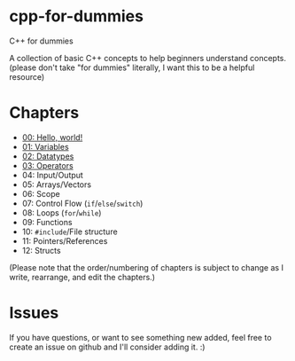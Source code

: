 # cpp-for-dummies
C++ for dummies

A collection of basic C++ concepts to help beginners understand concepts.
(please don't take "for dummies" literally, I want this to be a helpful resource)


Chapters
========
- [00: Hello, world!](https://github.com/Brod8362/cpp-for-dummies/blob/main/intro.md)
- [01: Variables](https://github.com/Brod8362/cpp-for-dummies/blob/main/variables.md)
- [02: Datatypes](https://github.com/Brod8362/cpp-for-dummies/blob/main/datatypes.md)
- [03: Operators](https://github.com/Brod8362/cpp-for-dummies/blob/main/operators.md)
- 04: Input/Output
- 05: Arrays/Vectors
- 06: Scope
- 07: Control Flow (`if`/`else`/`switch`)
- 08: Loops (`for`/`while`)
- 09: Functions
- 10: `#include`/File structure
- 11: Pointers/References
- 12: Structs 

(Please note that the order/numbering of chapters is subject to change as I write, rearrange, and edit the chapters.)

Issues
======
If you have questions, or want to see something new added, feel free to create an issue on github and I'll consider adding it. :)
